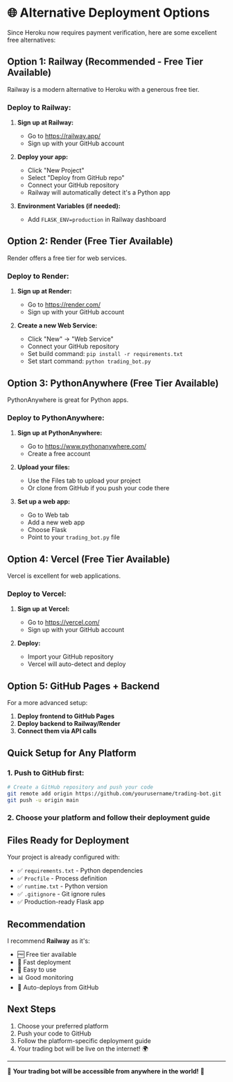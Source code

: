 # 🌐 Alternative Deployment Options

Since Heroku now requires payment verification, here are some excellent free alternatives:

## Option 1: Railway (Recommended - Free Tier Available)

Railway is a modern alternative to Heroku with a generous free tier.

### Deploy to Railway:

1. **Sign up at Railway:**
   - Go to https://railway.app/
   - Sign up with your GitHub account

2. **Deploy your app:**
   - Click "New Project"
   - Select "Deploy from GitHub repo"
   - Connect your GitHub repository
   - Railway will automatically detect it's a Python app

3. **Environment Variables (if needed):**
   - Add `FLASK_ENV=production` in Railway dashboard

## Option 2: Render (Free Tier Available)

Render offers a free tier for web services.

### Deploy to Render:

1. **Sign up at Render:**
   - Go to https://render.com/
   - Sign up with your GitHub account

2. **Create a new Web Service:**
   - Click "New" → "Web Service"
   - Connect your GitHub repository
   - Set build command: `pip install -r requirements.txt`
   - Set start command: `python trading_bot.py`

## Option 3: PythonAnywhere (Free Tier Available)

PythonAnywhere is great for Python apps.

### Deploy to PythonAnywhere:

1. **Sign up at PythonAnywhere:**
   - Go to https://www.pythonanywhere.com/
   - Create a free account

2. **Upload your files:**
   - Use the Files tab to upload your project
   - Or clone from GitHub if you push your code there

3. **Set up a web app:**
   - Go to Web tab
   - Add a new web app
   - Choose Flask
   - Point to your `trading_bot.py` file

## Option 4: Vercel (Free Tier Available)

Vercel is excellent for web applications.

### Deploy to Vercel:

1. **Sign up at Vercel:**
   - Go to https://vercel.com/
   - Sign up with your GitHub account

2. **Deploy:**
   - Import your GitHub repository
   - Vercel will auto-detect and deploy

## Option 5: GitHub Pages + Backend

For a more advanced setup:

1. **Deploy frontend to GitHub Pages**
2. **Deploy backend to Railway/Render**
3. **Connect them via API calls**

## Quick Setup for Any Platform

### 1. Push to GitHub first:
```bash
# Create a GitHub repository and push your code
git remote add origin https://github.com/yourusername/trading-bot.git
git push -u origin main
```

### 2. Choose your platform and follow their deployment guide

## Files Ready for Deployment

Your project is already configured with:
- ✅ `requirements.txt` - Python dependencies
- ✅ `Procfile` - Process definition
- ✅ `runtime.txt` - Python version
- ✅ `.gitignore` - Git ignore rules
- ✅ Production-ready Flask app

## Recommendation

I recommend **Railway** as it's:
- 🆓 Free tier available
- 🚀 Fast deployment
- 🔧 Easy to use
- 📊 Good monitoring
- 🔄 Auto-deploys from GitHub

## Next Steps

1. Choose your preferred platform
2. Push your code to GitHub
3. Follow the platform-specific deployment guide
4. Your trading bot will be live on the internet! 🌍

---

🎉 **Your trading bot will be accessible from anywhere in the world!** 🎉 
